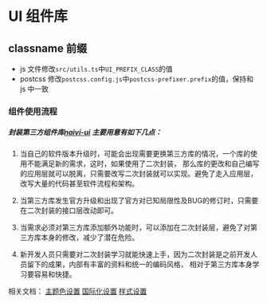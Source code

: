# UI 组件库

## classname 前缀

- js 文件修改`src/utils.ts`中`UI_PREFIX_CLASS`的值
- postcss 修改`postcss.config.js`中`postcss-prefixer.prefix`的值，保持和 js 中一致

### 组件使用流程

##### 封装第三方组件库[naivi-ui](https://www.naiveui.com/zh-CN/light) 主要用意有如下几点：

1. 当自己的软件版本升级时，可能会出现需要更换第三方库的情况，一个库的使用不能满足新的需求，这时，如果使用了二次封装，
那么库的更改和自己编写的应用层就可以脱离，只需要改写二次封装就可以实现。避免了走入应用层，改写大量的代码甚至软件流程和架构。

2. 当第三方库发生官方升级和出现了官方对已知局限性及BUG的修订时，只需要在二次封装的接口层改动即可。

3. 当需求必须对第三方库添加额外功能时，可以添加在二次封装层，避免了对第三方库本身的修改，减少了潜在危险。

4. 新开发人员只需要对二次封装学习就能快速上手，因为二次封装是之前开发人员留下的成果，内部有丰富的资料和统一的编码风格，
相对于第三方库本身学习要容易和快捷。

相关文档： 
[主题色设置](naiveui.com/zh-CN/light/docs/customize-theme) 
[国际化设置](naiveui.com/zh-CN/light/docs/i18n) 
[样式设置](naiveui.com/zh-CN/light/docs/theme)